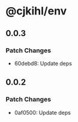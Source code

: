# @cjkihl/env

## 0.0.3

### Patch Changes

- 60debd8: Update deps

## 0.0.2

### Patch Changes

- 0af0500: Update deps
